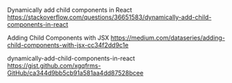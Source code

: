 Dynamically add child components in React
https://stackoverflow.com/questions/36651583/dynamically-add-child-components-in-react

Adding Child Components with JSX
https://medium.com/dataseries/adding-child-components-with-jsx-cc34f2dd9c1e

dynamically-add-child-components-in-react
https://gist.github.com/xgqfrms-GitHub/ca344d9bb5cb91a581aa4dd87528bcee
